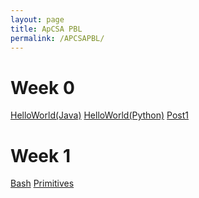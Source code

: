 ```yaml
---
layout: page
title: ApCSA PBL
permalink: /APCSAPBL/
---
```

# Week 0 
<a href="{{site.baseurl}}/HelloJava/">HelloWorld(Java)</a>
<a href="{{site.baseurl}}/HelloPython/">HelloWorld(Python)</a>
<a href="{{site.baseurl}}/firstPost/">Post1</a>

# Week 1
<a href="{{site.baseurl}}/bashcheck/">Bash</a>
<a href="{{site.baseurl}}/Primitive/">Primitives</a>

